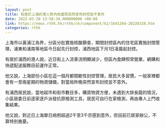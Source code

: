 ```yaml
---
layout: post
title: 有居於上海的港人對內地當局突然宣布封控並不意外
date: 2022-03-28 13:58:34.000000000 +08:00
link: https://news.rthk.hk/rthk/ch/component/k2/1641264-20220328.htm
categories: rthk
---
```


上海市以黃浦江為界，分區分批實施核酸篩查，期間封控區內的住宅區實施封閉管理，浦東和浦南等地區今日起先行封控，浦西地區下月1日凌晨起封控。

有居於浦西的港人說，近日街上人流車流明顯減少，但區內食肆照常營業，網購和快遞配送服務目前運作正常。

他又說，上海部份小區在這一個月都間歇性封控管理，居民大多習慣，一般家裡都會有一至兩星期的物資儲備，對當局昨晚突然宣布封控並不意外。

有浦西居民說，當地超市和街市數目多，購買物資方便，未遇到大排長龍的情況，小區居委日前逐家逐戶派發抗原檢測工具，居民可自行在家檢測，再由專人上門收集結果。

他又說，對近日上海單日病例超過2千至3千宗感到意外，但目前已居家辦公，不算特別擔憂。
